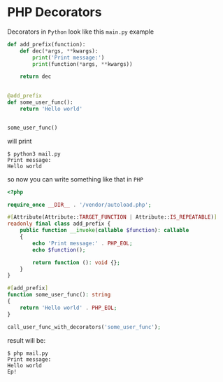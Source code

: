 # PHP Decorators

Decorators in `Python` look like this `main.py` example

```python
def add_prefix(function):
    def dec(*args, **kwargs):
        print('Print message:')
        print(function(*args, **kwargs))

    return dec
    

@add_prefix
def some_user_func():
    return 'Hello world'


some_user_func()
```

will print
```shell
$ python3 mail.py 
Print message:
Hello world
```

so now you can write something like that in `PHP`

```php
<?php

require_once __DIR__ . '/vendor/autoload.php';

#[Attribute(Attribute::TARGET_FUNCTION | Attribute::IS_REPEATABLE)]
readonly final class add_prefix {
    public function __invoke(callable $function): callable
    {
        echo 'Print message:' . PHP_EOL;
        echo $function();

        return function (): void {};
    }
}

#[add_prefix]
function some_user_func(): string
{
    return 'Hello world' . PHP_EOL;
}

call_user_func_with_decorators('some_user_func');

```

result will be:

```shell
$ php mail.py 
Print message:
Hello world
Ep!

```
